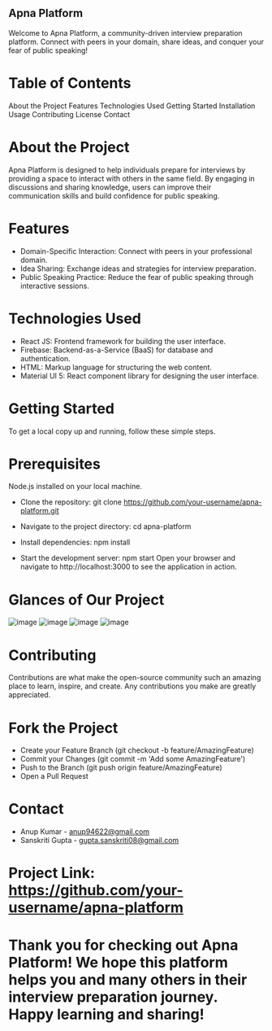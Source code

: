 ## Apna Platform
Welcome to Apna Platform, a community-driven interview preparation platform. Connect with peers in your domain, share ideas, and conquer your fear of public speaking!

# Table of Contents
About the Project
Features
Technologies Used
Getting Started
Installation
Usage
Contributing
License
Contact

# About the Project
Apna Platform is designed to help individuals prepare for interviews by providing a space to interact with others in the same field. By engaging in discussions and sharing knowledge, users can improve their communication skills and build confidence for public speaking.

# Features
- Domain-Specific Interaction: Connect with peers in your professional domain.
- Idea Sharing: Exchange ideas and strategies for interview preparation.
- Public Speaking Practice: Reduce the fear of public speaking through interactive sessions.

# Technologies Used
- React JS: Frontend framework for building the user interface.
- Firebase: Backend-as-a-Service (BaaS) for database and authentication.
- HTML: Markup language for structuring the web content.
- Material UI 5: React component library for designing the user interface.

# Getting Started
To get a local copy up and running, follow these simple steps.

# Prerequisites
Node.js installed on your local machine.
- Clone the repository:
  git clone https://github.com/your-username/apna-platform.git

- Navigate to the project directory:
  cd apna-platform

- Install dependencies:
  npm install

- Start the development server:
  npm start
Open your browser and navigate to http://localhost:3000 to see the application in action.

# Glances of Our Project
![image](https://github.com/anupkr11/ApnaPlatform/assets/99500785/ceb773aa-09ba-463d-aecf-941d19d4242c)
![image](https://github.com/anupkr11/ApnaPlatform/assets/99500785/01db2724-c377-4a66-89b7-5f5befcab355)
![image](https://github.com/anupkr11/ApnaPlatform/assets/99500785/8ab3bb83-c1f1-4b9e-a145-1fdbf61aa494)
![image](https://github.com/anupkr11/ApnaPlatform/assets/99500785/0de788ce-bf5d-47e6-907c-9847c378e266)



# Contributing
Contributions are what make the open-source community such an amazing place to learn, inspire, and create. Any contributions you make are greatly appreciated.

# Fork the Project
- Create your Feature Branch (git checkout -b feature/AmazingFeature)
- Commit your Changes (git commit -m 'Add some AmazingFeature')
- Push to the Branch (git push origin feature/AmazingFeature)
- Open a Pull Request

# Contact
- Anup Kumar - anup94622@gmail.com
- Sanskriti Gupta - gupta.sanskriti08@gmail.com

# Project Link: https://github.com/your-username/apna-platform

# Thank you for checking out Apna Platform! We hope this platform helps you and many others in their interview preparation journey. Happy learning and sharing!






